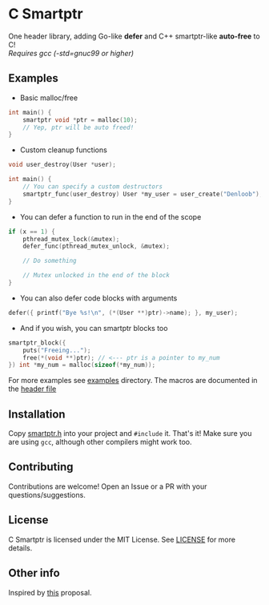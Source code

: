 # C Smartptr

One header library, adding Go-like **defer** and C++ smartptr-like **auto-free** to C! \
*Requires gcc (-std=gnuc99 or higher)*

## Examples
- Basic malloc/free
```c
int main() {
    smartptr void *ptr = malloc(10);
    // Yep, ptr will be auto freed!
}
```

- Custom cleanup functions
```c
void user_destroy(User *user);

int main() {
    // You can specify a custom destructors
    smartptr_func(user_destroy) User *my_user = user_create("Denloob");
}
```

- You can defer a function to run in the end of the scope
```c
if (x == 1) {
    pthread_mutex_lock(&mutex);
    defer_func(pthread_mutex_unlock, &mutex);

    // Do something

    // Mutex unlocked in the end of the block
}
```

- You can also defer code blocks with arguments
```c
defer({ printf("Bye %s!\n", (*(User **)ptr)->name); }, my_user);
```

- And if you wish, you can smartptr blocks too
```c
smartptr_block({
    puts("Freeing...");
    free(*(void **)ptr); // <--- ptr is a pointer to my_num
}) int *my_num = malloc(sizeof(*my_num));
```

For more examples see [examples](./examples/) directory.
The macros are documented in the [header file](./smartptr.h)

## Installation
Copy [smartptr.h](./smartptr.h) into your project and `#include` it. That's it!
Make sure you are using `gcc`, although other compilers might work too.

## Contributing
Contributions are welcome! Open an Issue or a PR with your questions/suggestions.

## License
C Smartptr is licensed under the MIT License. See [LICENSE](./LICENSE) for more details.

## Other info
Inspired by [this](https://www.open-std.org/jtc1/sc22/wg14/www/docs/n3199.htm) proposal.
